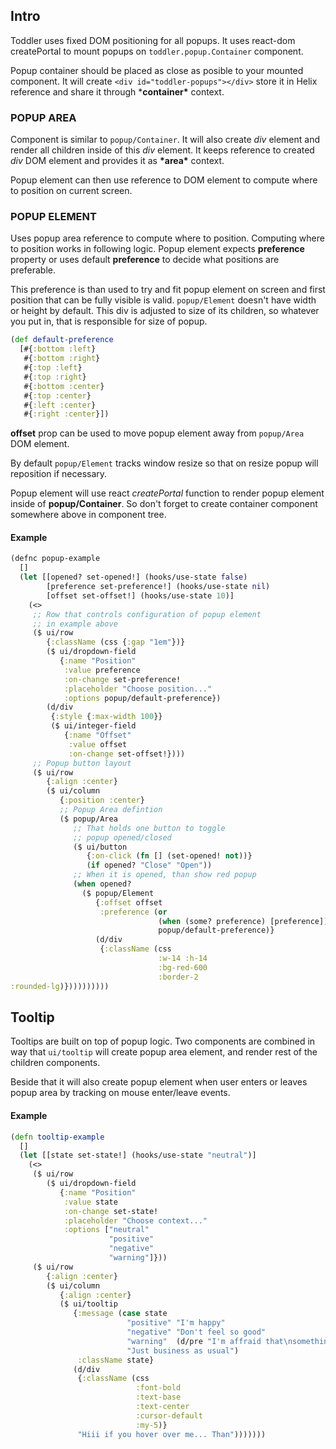 ## Intro
Toddler uses fixed DOM positioning for all popups. It uses react-dom
createPortal to mount popups on ```toddler.popup.Container``` component.

Popup container should be placed as close as posible to your mounted component.
It will create ```<div id="toddler-popups"></div>``` store it in Helix reference
and share it through \***container\*** context.

### POPUP AREA
Component is similar to ```popup/Container```. It will also create *div* element
and render all children inside of this *div* element. It keeps reference to created
*div* DOM element and provides it as **\*area\*** context.

Popup element can then use reference to DOM element to compute where to position on
current screen.

### POPUP ELEMENT
Uses popup area reference to compute where to position. Computing where to position
works in following logic. Popup element expects **preference** property or uses
default **preference** to decide what positions are preferable.

This preference is than used to try and fit popup element on screen and first
position that can be fully visible is valid. ```popup/Element``` doesn't have
width or height by default. This div is adjusted to size of its children, so
whatever you put in, that is responsible for size of popup.

```clojure
(def default-preference
  [#{:bottom :left}
   #{:bottom :right}
   #{:top :left}
   #{:top :right}
   #{:bottom :center}
   #{:top :center}
   #{:left :center}
   #{:right :center}])
```

**offset** prop can be used to move popup element away from ```popup/Area```
DOM element.

By default ```popup/Element``` tracks window resize so that on resize popup
will reposition if necessary.

Popup element will use react *createPortal* function to render popup element
inside of **popup/Container**. So don't forget to create container component
somewhere above in component tree.

#### Example

<div id="popup-example"></div>


```clojure
(defnc popup-example
  []
  (let [[opened? set-opened!] (hooks/use-state false)
        [preference set-preference!] (hooks/use-state nil)
        [offset set-offset!] (hooks/use-state 10)]
    (<>
     ;; Row that controls configuration of popup element
     ;; in example above
     ($ ui/row
        {:className (css {:gap "1em"})}
        ($ ui/dropdown-field
           {:name "Position"
            :value preference
            :on-change set-preference!
            :placeholder "Choose position..."
            :options popup/default-preference})
        (d/div
         {:style {:max-width 100}}
         ($ ui/integer-field
            {:name "Offset"
             :value offset
             :on-change set-offset!})))
     ;; Popup button layout
     ($ ui/row
        {:align :center}
        ($ ui/column
           {:position :center}
           ;; Popup Area defintion
           ($ popup/Area
              ;; That holds one button to toggle
              ;; popup opened/closed
              ($ ui/button
                 {:on-click (fn [] (set-opened! not))}
                 (if opened? "Close" "Open"))
              ;; When it is opened, than show red popup
              (when opened?
                ($ popup/Element
                   {:offset offset
                    :preference (or
                                 (when (some? preference) [preference])
                                 popup/default-preference)}
                   (d/div
                    {:className (css
                                 :w-14 :h-14
                                 :bg-red-600
                                 :border-2
:rounded-lg)})))))))))
```

## Tooltip
Tooltips are built on top of popup logic. Two components are combined
in way that ```ui/tooltip``` will create popup area element, and render
rest of the children components.

Beside that it will also create popup element when user enters or leaves
popup area by tracking on mouse enter/leave events.

#### Example

<div id="tooltip-example"></div>


```clojure
(defn tooltip-example
  []
  (let [[state set-state!] (hooks/use-state "neutral")]
    (<>
     ($ ui/row
        ($ ui/dropdown-field
           {:name "Position"
            :value state
            :on-change set-state!
            :placeholder "Choose context..."
            :options ["neutral"
                      "positive"
                      "negative"
                      "warning"]}))
     ($ ui/row
        {:align :center}
        ($ ui/column
           {:align :center}
           ($ ui/tooltip
              {:message (case state
                          "positive" "I'm happy"
                          "negative" "Don't feel so good"
                          "warning"  (d/pre "I'm affraid that\nsomething might happen")
                          "Just business as usual")
               :className state}
              (d/div
               {:className (css
                            :font-bold
                            :text-base
                            :text-center
                            :cursor-default
                            :my-5)}
               "Hiii if you hover over me... Than")))))))
```
